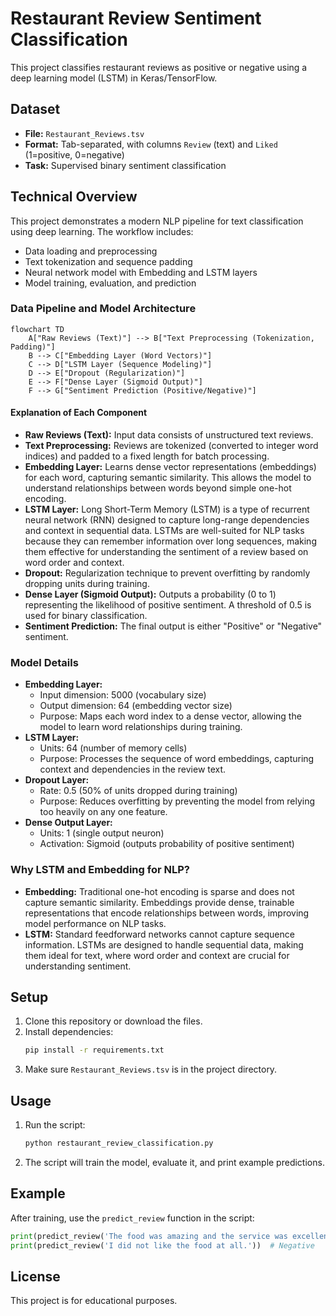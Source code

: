 # Restaurant Review Sentiment Classification

This project classifies restaurant reviews as positive or negative using a deep learning model (LSTM) in Keras/TensorFlow.

## Dataset
- **File:** `Restaurant_Reviews.tsv`
- **Format:** Tab-separated, with columns `Review` (text) and `Liked` (1=positive, 0=negative)
- **Task:** Supervised binary sentiment classification

## Technical Overview
This project demonstrates a modern NLP pipeline for text classification using deep learning. The workflow includes:
- Data loading and preprocessing
- Text tokenization and sequence padding
- Neural network model with Embedding and LSTM layers
- Model training, evaluation, and prediction

### Data Pipeline and Model Architecture

```mermaid
flowchart TD
    A["Raw Reviews (Text)"] --> B["Text Preprocessing (Tokenization, Padding)"]
    B --> C["Embedding Layer (Word Vectors)"]
    C --> D["LSTM Layer (Sequence Modeling)"]
    D --> E["Dropout (Regularization)"]
    E --> F["Dense Layer (Sigmoid Output)"]
    F --> G["Sentiment Prediction (Positive/Negative)"]
```

#### Explanation of Each Component
- **Raw Reviews (Text):** Input data consists of unstructured text reviews.
- **Text Preprocessing:** Reviews are tokenized (converted to integer word indices) and padded to a fixed length for batch processing.
- **Embedding Layer:** Learns dense vector representations (embeddings) for each word, capturing semantic similarity. This allows the model to understand relationships between words beyond simple one-hot encoding.
- **LSTM Layer:** Long Short-Term Memory (LSTM) is a type of recurrent neural network (RNN) designed to capture long-range dependencies and context in sequential data. LSTMs are well-suited for NLP tasks because they can remember information over long sequences, making them effective for understanding the sentiment of a review based on word order and context.
- **Dropout:** Regularization technique to prevent overfitting by randomly dropping units during training.
- **Dense Layer (Sigmoid Output):** Outputs a probability (0 to 1) representing the likelihood of positive sentiment. A threshold of 0.5 is used for binary classification.
- **Sentiment Prediction:** The final output is either "Positive" or "Negative" sentiment.

### Model Details
- **Embedding Layer:**
  - Input dimension: 5000 (vocabulary size)
  - Output dimension: 64 (embedding vector size)
  - Purpose: Maps each word index to a dense vector, allowing the model to learn word relationships during training.
- **LSTM Layer:**
  - Units: 64 (number of memory cells)
  - Purpose: Processes the sequence of word embeddings, capturing context and dependencies in the review text.
- **Dropout Layer:**
  - Rate: 0.5 (50% of units dropped during training)
  - Purpose: Reduces overfitting by preventing the model from relying too heavily on any one feature.
- **Dense Output Layer:**
  - Units: 1 (single output neuron)
  - Activation: Sigmoid (outputs probability of positive sentiment)

### Why LSTM and Embedding for NLP?
- **Embedding:** Traditional one-hot encoding is sparse and does not capture semantic similarity. Embeddings provide dense, trainable representations that encode relationships between words, improving model performance on NLP tasks.
- **LSTM:** Standard feedforward networks cannot capture sequence information. LSTMs are designed to handle sequential data, making them ideal for text, where word order and context are crucial for understanding sentiment.

## Setup
1. Clone this repository or download the files.
2. Install dependencies:
   ```bash
   pip install -r requirements.txt
   ```
3. Make sure `Restaurant_Reviews.tsv` is in the project directory.

## Usage
1. Run the script:
   ```bash
   python restaurant_review_classification.py
   ```
2. The script will train the model, evaluate it, and print example predictions.

## Example
After training, use the `predict_review` function in the script:
```python
print(predict_review('The food was amazing and the service was excellent!'))  # Positive
print(predict_review('I did not like the food at all.'))  # Negative
```

## License
This project is for educational purposes. 